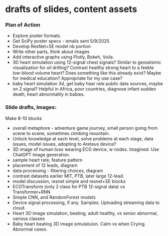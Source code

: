 # drafts of slides, content assets   



### Plan of Action  
 * Explore poster formats.
 * Get SciPy poster specs - emails sent 5/9/2025  
 * Develop ResNet+SE model nb portion
 * Write other parts, think about images
 * Add interactive graphs using Plotly, Bokeh, Voila.  
 * 3D heart simulation using 12-signal chest signals? Similar to geoseismic visualization for oil drilling?  Contrast healthy strong heart to a feeble low-blood volume heart? Does something like this already exist? Maybe for medical education? Appropriate for my use case?
 * baby heart simulation 3d, get baby hear rate public data sources, maybe on 2 signal? Helpful in Africa, poor countries, diagnose infant sudden death, heart abnormality in babies.  

### Slide drafts, Images:  

Make 8-10 blocks  
 * overall metaphore - adventure game journey, small person going from scene to scene, sometimes climbing mountain.
 * Unlock knowledge at each level, solve problems at each stage, data issues, model issues, adopting to Areteus device?
 * 3D image of human toso wearing ECG device, w nodes. Imagined. Use ChatGPT image generation.  
 * sample heart rate, feature pattern
 * placement of 12 leads, diagram
 * data processing - filtering choices, diagram
 * contrast datasets earlier MIT, PTB, later large 12-lead.
 * model discussion, resnet simple and resnet+SE blocks
 * ECGTransform (only 2 class for PTB 12-signal data) vs Transformer+RNN
 * Simple CNN, and RandomForest models
 * Device signal processing, if any. Samples. Uploading streaming data to cloud.
 * Heart 3D image simulation, beating, adult healthy, vs senior abnormal, various classes
 * Baby heart beating 3D image simulatuion. Calm vs when Crying. Abnormal cases.  


